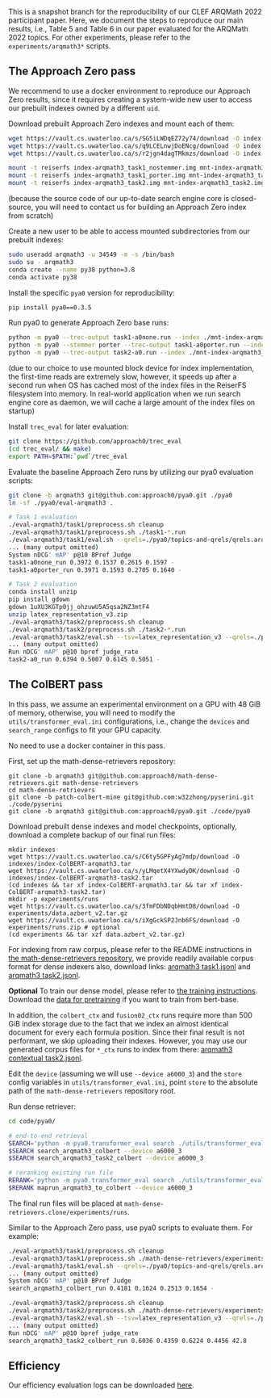 This is a snapshot branch for the reproducibility of our CLEF ARQMath 2022 participant paper.
Here, we document the steps to reproduce our main results, i.e., Table 5 and Table 6 in our paper evaluated for the ARQMath 2022 topics.
For other experiments, please refer to the `experiments/arqmath3*` scripts.

## The Approach Zero pass
We recommend to use a docker environment to reproduce our Approach Zero results, since it requires creating a system-wide new user to access our prebuilt indexes owned by a different `uid`.

Download prebuilt Approach Zero indexes and mount each of them:
```sh
wget https://vault.cs.uwaterloo.ca/s/SG5iLWDqEZ72y74/download -O index-arqmath3_task1_nostemmer.img
wget https://vault.cs.uwaterloo.ca/s/q9LCELnwjDoENcg/download -O index-arqmath3_task1_porter.img
wget https://vault.cs.uwaterloo.ca/s/r2jgn4dagTMkmzs/download -O index-arqmath3_task2.img

mount -t reiserfs index-arqmath3_task1_nostemmer.img mnt-index-arqmath3_task1_nostemmer.img
mount -t reiserfs index-arqmath3_task1_porter.img mnt-index-arqmath3_task1_porter.img
mount -t reiserfs index-arqmath3_task2.img mnt-index-arqmath3_task2.img
```
(because the source code of our up-to-date search engine core is closed-source,
you will need to contact us for building an Approach Zero index from scratch)

Create a new user to be able to access mounted subdirectories from our prebuilt indexes:
```sh
sudo useradd arqmath3 -u 34549 -m -s /bin/bash
sudo su - arqmath3
conda create --name py38 python=3.8
conda activate py38
```

Install the specific `pya0` version for reproducibility:
```sh
pip install pya0==0.3.5
```

Run pya0 to generate Approach Zero base runs:
```sh
python -m pya0 --trec-output task1-a0none.run --index ./mnt-index-arqmath3_task1_nostemmer.img/ --collection arqmath-2022-task1-manual
python -m pya0 --stemmer porter --trec-output task1-a0porter.run --index ./mnt-index-arqmath3_task1_porter.img/ --collection arqmath-2022-task1-manual
python -m pya0 --trec-output task2-a0.run --index ./mnt-index-arqmath3_task2.img/ --collection arqmath-2022-task2-refined
```
(due to our choice to use mounted block device for index implementation, the first-time reads are extremely slow, however, it speeds up after a second run when OS has cached most of the index files in the ReiserFS filesystem into memory. In real-world application when we run search engine core as daemon, we will cache a large amount of the index files on startup)

Install `trec_eval` for later evaluation:
```sh
git clone https://github.com/approach0/trec_eval
(cd trec_eval/ && make)
export PATH=$PATH:`pwd`/trec_eval
```

Evaluate the baseline Approach Zero runs by utilizing our pya0 evaluation scripts:
```sh
git clone -b arqmath3 git@github.com:approach0/pya0.git ./pya0
ln -sf ./pya0/eval-arqmath3 .

# Task 1 evaluation
./eval-arqmath3/task1/preprocess.sh cleanup
./eval-arqmath3/task1/preprocess.sh ./task1-*.run
./eval-arqmath3/task1/eval.sh --qrels=./pya0/topics-and-qrels/qrels.arqmath-2022-task1-official.txt
... (many output omitted)
System nDCG' mAP' p@10 BPref Judge
task1-a0none_run 0.3972 0.1537 0.2615 0.1597 -
task1-a0porter_run 0.3971 0.1593 0.2705 0.1640 -

# Task 2 evaluation
conda install unzip
pip install gdown
gdown 1uXU3KGTp0jj_ohzuwU5A5qsa2NZ3mtF4
unzip latex_representation_v3.zip
./eval-arqmath3/task2/preprocess.sh cleanup
./eval-arqmath3/task2/preprocess.sh ./task2-*.run
./eval-arqmath3/task2/eval.sh --tsv=latex_representation_v3 --qrels=./pya0/topics-and-qrels/qrels.arqmath-2022-task2-official.v3.txt
... (many output omitted)
Run nDCG' mAP' p@10 bpref judge_rate
task2-a0_run 0.6394 0.5007 0.6145 0.5051 -
```

## The ColBERT pass
In this pass, we assume an experimental environment on a GPU with 48 GiB of memory,
otherwise, you will need to modify the `utils/transformer_eval.ini` configurations,
i.e., change the `devices` and `search_range` configs to fit your GPU capacity.

No need to use a docker container in this pass.

First, set up the math-dense-retrievers repository:
```
git clone -b arqmath3 git@github.com:approach0/math-dense-retrievers.git math-dense-retrievers
cd math-dense-retrievers
git clone -b patch-colbert-mine git@github.com:w32zhong/pyserini.git ./code/pyserini
git clone -b arqmath3 git@github.com:approach0/pya0.git ./code/pya0
```

Download prebuilt dense indexes and model checkpoints, optionally, download a complete backup of our final run files:
```
mkdir indexes
wget https://vault.cs.uwaterloo.ca/s/C6ty5GPFyAg7mdp/download -O indexes/index-ColBERT-arqmath3.tar
wget https://vault.cs.uwaterloo.ca/s/yLMqetX4YXwdyDK/download -O indexes/index-ColBERT-arqmath3-task2.tar
(cd indexes && tar xf index-ColBERT-arqmath3.tar && tar xf index-ColBERT-arqmath3-task2.tar)
mkdir -p experiments/runs
wget https://vault.cs.uwaterloo.ca/s/3fmFDbNDqbHmtD8/download -O experiments/data.azbert_v2.tar.gz
wget https://vault.cs.uwaterloo.ca/s/iXgGckSP2Jnb6FS/download -O experiments/runs.zip # optional
(cd experiments && tar xzf data.azbert_v2.tar.gz)
```

For indexing from raw corpus, please refer to the README instructions in
[the math-dense-retrievers repository](https://github.com/approach0/math-dense-retrievers/tree/arqmath3),
we provide readily available corpus format for dense indexers also, download links:
[arqmath3 task1.jsonl](https://vault.cs.uwaterloo.ca/s/jbroF9gdN6Dkc6E) and
[arqmath3 task2.jsonl](https://vault.cs.uwaterloo.ca/s/EwoX7HqnBsRpfYB).

**Optional** To train our dense model,
please refer to [the training instructions](https://github.com/approach0/math-dense-retrievers/tree/arqmath3#training).
Download the [data for pretraining](https://vault.cs.uwaterloo.ca/s/Ce6aTdC3AsGEXj9) if you want to train from bert-base.

In addition, the `colbert_ctx` and `fusion02_ctx` runs require more than 500 GiB index storage due to the
fact that we index an almost identical document for every each formula position. Since their final result
is not performant, we skip uploading their indexes.
However, you may use our generated corpus files for `*_ctx` runs to index from there:
[arqmath3 contextual task2.jsonl](https://vault.cs.uwaterloo.ca/s/rTYYLYqpbGw8YZX).

Edit the `device` (assuming we will use `--device a6000_3`) and the `store` config variables
in `utils/transformer_eval.ini`, point `store` to the absolute path of the `math-dense-retrievers` repository root.

Run dense retriever:
```sh
cd code/pya0/

# end-to-end retrieval
SEARCH='python -m pya0.transformer_eval search ./utils/transformer_eval.ini'
$SEARCH search_arqmath3_colbert --device a6000_3
$SEARCH search_arqmath3_task2_colbert --device a6000_3

# reranking existing run file
RERANK='python -m pya0.transformer_eval search ./utils/transformer_eval.ini'
$RERANK maprun_arqmath3_to_colbert --device a6000_3
```

The final run files will be placed at `math-dense-retrievers.clone/experiments/runs`.

Similar to the Approach Zero pass, use pya0 scripts to evaluate them. For example:
```sh
./eval-arqmath3/task1/preprocess.sh cleanup
./eval-arqmath3/task1/preprocess.sh ./math-dense-retrievers/experiments/runs/search_arqmath3_colbert.run
./eval-arqmath3/task1/eval.sh --qrels=./pya0/topics-and-qrels/qrels.arqmath-2022-task1-official.txt
... (many output omitted)
System nDCG' mAP' p@10 BPref Judge
search_arqmath3_colbert_run 0.4181 0.1624 0.2513 0.1654 -

./eval-arqmath3/task2/preprocess.sh cleanup
./eval-arqmath3/task2/preprocess.sh ./math-dense-retrievers/experiments/runs/search_arqmath3_task2_colbert.run
./eval-arqmath3/task2/eval.sh --tsv=latex_representation_v3 --qrels=./pya0/topics-and-qrels/qrels.arqmath-2022-task2-official.v3.txt
... (many output omitted)
Run nDCG' mAP' p@10 bpref judge_rate
search_arqmath3_task2_colbert_run 0.6036 0.4359 0.6224 0.4456 42.8
```

## Efficiency
Our efficiency evaluation logs can be downloaded [here](https://vault.cs.uwaterloo.ca/s/4E826NiffTPxdxq).
